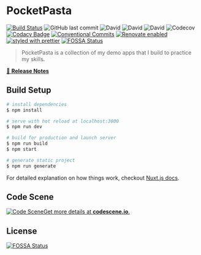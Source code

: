 # PocketPasta

[![Build Status](https://travis-ci.com/shadow81627/pocketpasta.svg?branch=master)](https://travis-ci.com/shadow81627/pocketpasta)
![GitHub last commit](https://img.shields.io/github/last-commit/shadow81627/pocketpasta.svg)
![David](https://img.shields.io/david/shadow81627/pocketpasta.svg)
![David](https://img.shields.io/david/dev/shadow81627/pocketpasta.svg)
![David](https://img.shields.io/david/peer/shadow81627/pocketpasta.svg)
![Codecov](https://img.shields.io/codecov/c/github/shadow81627/pocketpasta.svg)
[![Codacy Badge](https://api.codacy.com/project/badge/Grade/c8bbe26d653044de8c944c3a9e2fb0e2)](https://www.codacy.com/app/damien.robinson/pocketpasta?utm_source=github.com&utm_medium=referral&utm_content=shadow81627/pocketpasta&utm_campaign=Badge_Grade)
[![Conventional Commits](https://img.shields.io/badge/Conventional%20Commits-1.0.0-yellow.svg)](https://conventionalcommits.org)
[![Renovate enabled](https://img.shields.io/badge/renovate-enabled-brightgreen.svg)](https://renovatebot.com/)
[![styled with prettier](https://img.shields.io/badge/styled_with-prettier-ff69b4.svg)](https://github.com/prettier/prettier)
[![FOSSA Status](https://app.fossa.io/api/projects/git%2Bgithub.com%2Fshadow81627%2Fpocketpasta.svg?type=shield)](https://app.fossa.io/projects/git%2Bgithub.com%2Fshadow81627%2Fpocketpasta?ref=badge_shield)

> PocketPasta is a collection of my demo apps that I build to practice my skills.

[📖 **Release Notes**](./CHANGELOG.md)

## Build Setup

```bash
# install dependencies
$ npm install

# serve with hot reload at localhost:3000
$ npm run dev

# build for production and launch server
$ npm run build
$ npm start

# generate static project
$ npm run generate
```

For detailed explanation on how things work, checkout [Nuxt.js docs](https://nuxtjs.org).

## Code Scene

[![Code Scene](https://codescene.io/projects/4707/status.svg)Get more details at **codescene.io**.](https://codescene.io/projects/4707/jobs/latest-successful/results)

## License

[![FOSSA Status](https://app.fossa.io/api/projects/git%2Bgithub.com%2Fshadow81627%2Fpocketpasta.svg?type=large)](https://app.fossa.io/projects/git%2Bgithub.com%2Fshadow81627%2Fpocketpasta?ref=badge_large)
